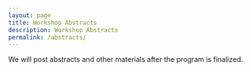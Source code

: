 ```yaml
---
layout: page
title: Workshop Abstracts
description: Workshop Abstracts
permalink: /abstracts/
---
```


We will post abstracts and other materials after the program is finalized.
